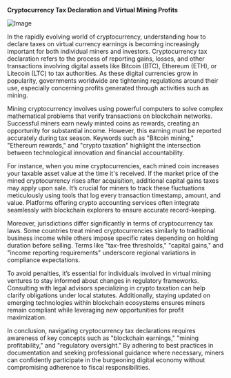 **Cryptocurrency Tax Declaration and Virtual Mining Profits**

![Image](https://github.com/user-attachments/assets/31692037-0104-4703-abd1-696b6a7dd41b)

In the rapidly evolving world of cryptocurrency, understanding how to declare taxes on virtual currency earnings is becoming increasingly important for both individual miners and investors. Cryptocurrency tax declaration refers to the process of reporting gains, losses, and other transactions involving digital assets like Bitcoin (BTC), Ethereum (ETH), or Litecoin (LTC) to tax authorities. As these digital currencies grow in popularity, governments worldwide are tightening regulations around their use, especially concerning profits generated through activities such as mining.

Mining cryptocurrency involves using powerful computers to solve complex mathematical problems that verify transactions on blockchain networks. Successful miners earn newly minted coins as rewards, creating an opportunity for substantial income. However, this earning must be reported accurately during tax season. Keywords such as "Bitcoin mining," "Ethereum rewards," and "crypto taxation" highlight the intersection between technological innovation and financial accountability.

For instance, when you mine cryptocurrencies, each mined coin increases your taxable asset value at the time it's received. If the market price of the mined cryptocurrency rises after acquisition, additional capital gains taxes may apply upon sale. It’s crucial for miners to track these fluctuations meticulously using tools that log every transaction timestamp, amount, and value. Platforms offering crypto accounting services often integrate seamlessly with blockchain explorers to ensure accurate record-keeping.

Moreover, jurisdictions differ significantly in terms of cryptocurrency tax laws. Some countries treat mined cryptocurrencies similarly to traditional business income while others impose specific rates depending on holding duration before selling. Terms like "tax-free thresholds," "capital gains," and "income reporting requirements" underscore regional variations in compliance expectations.

To avoid penalties, it’s essential for individuals involved in virtual mining ventures to stay informed about changes in regulatory frameworks. Consulting with legal advisors specializing in crypto taxation can help clarify obligations under local statutes. Additionally, staying updated on emerging technologies within blockchain ecosystems ensures miners remain compliant while leveraging new opportunities for profit maximization.

In conclusion, navigating cryptocurrency tax declarations requires awareness of key concepts such as "blockchain earnings," "mining profitability," and "regulatory oversight." By adhering to best practices in documentation and seeking professional guidance where necessary, miners can confidently participate in the burgeoning digital economy without compromising adherence to fiscal responsibilities.